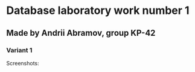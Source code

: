 # Database laboratory work number 1
## Made by Andrii Abramov, group KP-42
### Variant 1

Screenshots: